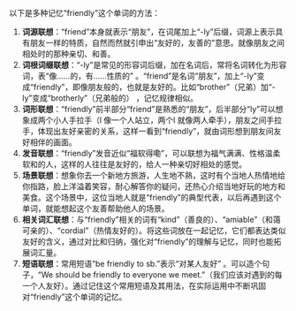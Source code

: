 以下是多种记忆“friendly”这个单词的方法：
1. **词源联想**：“friend”本身就表示“朋友”，在词尾加上“-ly”后缀，词源上表示具有朋友一样的特质，自然而然就引申出“友好的，友善的”意思。就像朋友之间相处时的那种亲切、和善。
2. **词根词缀联想**：“-ly”是常见的形容词后缀，加在名词后，常将名词转化为形容词，表“像……的，有……性质的” 。“friend”是名词“朋友”，加上“-ly”变成“friendly”，即像朋友般的，也就是友好的。比如“brother”（兄弟）加“-ly”变成“brotherly”（兄弟般的） ，记忆规律相似。 
3. **词形联想**：“friendly”前半部分“friend”是熟悉的“朋友”，后半部分“ly”可以想象成两个小人手拉手（l 像一个人站立，两个l 就像两人牵手），朋友之间手拉手，体现出友好亲密的关系，这样一看到“friendly”，就由词形想到朋友间友好相伴的画面。 
4. **发音联想**：“friendly”发音近似“福软得嘞”，可以联想为福气满满、性格温柔软和的人，这样的人往往是友好的，给人一种亲切好相处的感觉。 
5. **场景联想**：想象你去一个新地方旅游，人生地不熟，这时有个当地人热情地给你指路，脸上洋溢着笑容，耐心解答你的疑问，还热心介绍当地好玩的地方和美食。这个场景中，这位当地人就是“friendly”的典型代表，以后再遇到这个单词，就能想起这个友善帮助他人的场景。 
6. **相关词汇联想**：与“friendly”相关的词有“kind”（善良的）、“amiable”（和蔼可亲的）、“cordial”（热情友好的）。将这些词放在一起记忆，它们都表达类似友好的含义，通过对比和归纳，强化对“friendly”的理解与记忆，同时也能拓展词汇量。 
7. **短语联想**：常用短语“be friendly to sb.”表示“对某人友好” 。可以造个句子，“We should be friendly to everyone we meet.”（我们应该对遇到的每一个人友好）。通过记住这个常用短语及其用法，在实际运用中不断巩固对“friendly”这个单词的记忆。 
